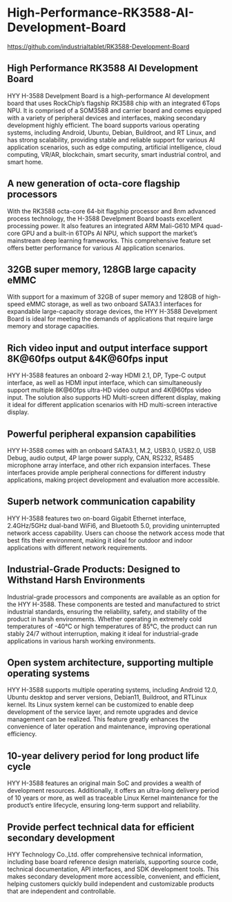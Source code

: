 # High-Performance-RK3588-AI-Development-Board
https://github.com/industrialtablet/RK3588-Development-Board

## High Performance RK3588 AI Development Board

HYY H-3588 Develpment Board is a high-performance AI development board that uses RockChip’s flagship RK3588 chip with an integrated 6Tops NPU. It is comprised of a SOM3588 and carrier board and comes equipped with a variety of peripheral devices and interfaces, making secondary development highly efficient. The board supports various operating systems, including Android, Ubuntu, Debian, Buildroot, and RT Linux, and has strong scalability, providing stable and reliable support for various AI application scenarios, such as edge computing, artificial intelligence, cloud computing, VR/AR, blockchain, smart security, smart industrial control, and smart home.



## A new generation of octa-core flagship processors

With the RK3588 octa-core 64-bit flagship processor and 8nm advanced process technology, the H-3588 Develpment Board boasts excellent processing power. It also features an integrated ARM Mali-G610 MP4 quad-core GPU and a built-in 6TOPs AI NPU, which support the market’s mainstream deep learning frameworks. This comprehensive feature set offers better performance for various AI application scenarios.



## 32GB super memory, 128GB large capacity eMMC

With support for a maximum of 32GB of super memory and 128GB of high-speed eMMC storage, as well as two onboard SATA3.1 interfaces for expandable large-capacity storage devices, the HYY H-3588 Develpment Board is ideal for meeting the demands of applications that require large memory and storage capacities.



## Rich video input and output interface support 8K@60fps output &4K@60fps input

HYY H-3588  features an onboard 2-way HDMI 2.1, DP, Type-C output interface, as well as HDMI input interface, which can simultaneously support multiple 8K@60fps ultra-HD video output and 4K@60fps video input. The solution also supports HD Multi-screen different display, making it ideal for different application scenarios with HD multi-screen interactive display.



## Powerful peripheral expansion capabilities

HYY H-3588 comes with an onboard SATA3.1, M.2, USB3.0, USB2.0, USB Debug, audio output, 4P large power supply, CAN, RS232, RS485 microphone array interface, and other rich expansion interfaces. These interfaces provide ample peripheral connections for different industry applications, making project development and evaluation more accessible.



## Superb network communication capability

HYY H-3588 features two on-board Gigabit Ethernet interface, 2.4GHz/5GHz dual-band WiFi6, and Bluetooth 5.0, providing uninterrupted network access capability. Users can choose the network access mode that best fits their environment, making it ideal for outdoor and indoor applications with different network requirements.



## Industrial-Grade Products: Designed to Withstand Harsh Environments

Industrial-grade processors and components are available as an option for the HYY H-3588. These components are tested and manufactured to strict industrial standards, ensuring the reliability, safety, and stability of the product in harsh environments. Whether operating in extremely cold temperatures of -40°C or high temperatures of 85°C, the product can run stably 24/7 without interruption, making it ideal for industrial-grade applications in various harsh working environments.



## Open system architecture, supporting multiple operating systems

HYY H-3588 supports multiple operating systems, including Android 12.0, Ubuntu desktop and server versions, Debian11, Buildroot, and RTLinux kernel. Its Linux system kernel can be customized to enable deep development of the service layer, and remote upgrades and device management can be realized. This feature greatly enhances the convenience of later operation and maintenance, improving operational efficiency.



## 10-year delivery period for long product life cycle

HYY H-3588 features an original main SoC and provides a wealth of development resources. Additionally, it offers an ultra-long delivery period of 10 years or more, as well as traceable Linux Kernel maintenance for the product’s entire lifecycle, ensuring long-term support and reliability.



## Provide perfect technical data for efficient secondary development

HYY Technology Co.,Ltd. offer comprehensive technical information, including base board reference design materials, supporting source code, technical documentation, API interfaces, and SDK development tools. This makes secondary development more accessible, convenient, and efficient, helping customers quickly build independent and customizable products that are independent and controllable.
